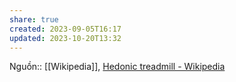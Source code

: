 ```yaml
---
share: true
created: 2023-09-05T16:17
updated: 2023-10-20T13:32
---
```

Nguồn:: [[Wikipedia]], [Hedonic treadmill - Wikipedia](https://en.wikipedia.org/wiki/Hedonic_treadmill)